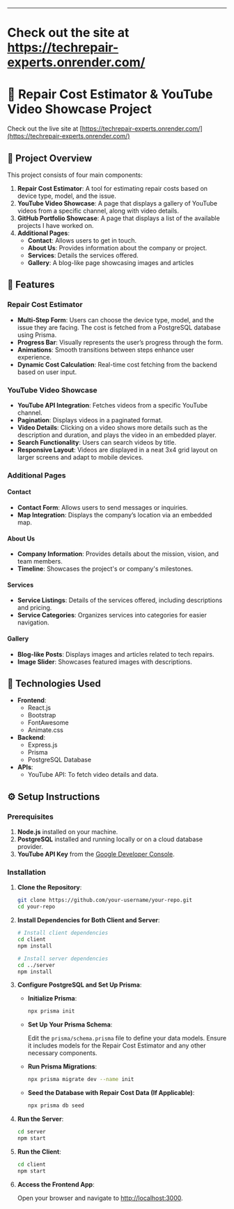 
---
# Check out the site at https://techrepair-experts.onrender.com/

# 📱 Repair Cost Estimator & YouTube Video Showcase Project

Check out the live site at [https://techrepair-experts.onrender.com/](https://techrepair-experts.onrender.com/)

## 🚀 Project Overview

This project consists of four main components:
1. **Repair Cost Estimator**: A tool for estimating repair costs based on device type, model, and the issue.
2. **YouTube Video Showcase**: A page that displays a gallery of YouTube videos from a specific channel, along with video details.
3. **GitHub Portfolio Showcase**: A page that displays a list of the available projects I have worked on.
4. **Additional Pages**:
   - **Contact**: Allows users to get in touch.
   - **About Us**: Provides information about the company or project.
   - **Services**: Details the services offered.
   - **Gallery**: A blog-like page showcasing images and articles

## 🚀 Features

### Repair Cost Estimator
- **Multi-Step Form**: Users can choose the device type, model, and the issue they are facing. The cost is fetched from a PostgreSQL database using Prisma.
- **Progress Bar**: Visually represents the user’s progress through the form.
- **Animations**: Smooth transitions between steps enhance user experience.
- **Dynamic Cost Calculation**: Real-time cost fetching from the backend based on user input.

### YouTube Video Showcase
- **YouTube API Integration**: Fetches videos from a specific YouTube channel.
- **Pagination**: Displays videos in a paginated format.
- **Video Details**: Clicking on a video shows more details such as the description and duration, and plays the video in an embedded player.
- **Search Functionality**: Users can search videos by title.
- **Responsive Layout**: Videos are displayed in a neat 3x4 grid layout on larger screens and adapt to mobile devices.

### Additional Pages

#### Contact
- **Contact Form**: Allows users to send messages or inquiries.
- **Map Integration**: Displays the company’s location via an embedded map.

#### About Us
- **Company Information**: Provides details about the mission, vision, and team members.
- **Timeline**: Showcases the project's or company's milestones.

#### Services
- **Service Listings**: Details of the services offered, including descriptions and pricing.
- **Service Categories**: Organizes services into categories for easier navigation.

#### Gallery
- **Blog-like Posts**: Displays images and articles related to tech repairs.
- **Image Slider**: Showcases featured images with descriptions.


## 🧩 Technologies Used

- **Frontend**:
  - React.js
  - Bootstrap
  - FontAwesome
  - Animate.css
- **Backend**:
  - Express.js
  - Prisma
  - PostgreSQL Database
- **APIs**:
  - YouTube API: To fetch video details and data.


## ⚙️ Setup Instructions

### Prerequisites

1. **Node.js** installed on your machine.
2. **PostgreSQL** installed and running locally or on a cloud database provider.
3. **YouTube API Key** from the [Google Developer Console](https://console.developers.google.com/).

### Installation


1. **Clone the Repository**:

    ```bash
    git clone https://github.com/your-username/your-repo.git
    cd your-repo
    ```

2. **Install Dependencies for Both Client and Server**:

    ```bash
    # Install client dependencies
    cd client
    npm install

    # Install server dependencies
    cd ../server
    npm install
    ```

3. **Configure PostgreSQL and Set Up Prisma**:

    - **Initialize Prisma**:

      ```bash
      npx prisma init
      ```

    - **Set Up Your Prisma Schema**:

      Edit the `prisma/schema.prisma` file to define your data models. Ensure it includes models for the Repair Cost Estimator and any other necessary components.

    - **Run Prisma Migrations**:

      ```bash
      npx prisma migrate dev --name init
      ```

    - **Seed the Database with Repair Cost Data (If Applicable)**:

      ```bash
      npx prisma db seed
      ```

4. **Run the Server**:

    ```bash
    cd server
    npm start
    ```

5. **Run the Client**:

    ```bash
    cd client
    npm start
    ```

6. **Access the Frontend App**:

    Open your browser and navigate to [http://localhost:3000](http://localhost:3000).
